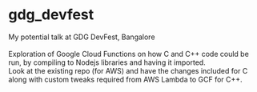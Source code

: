 # gdg_devfest
My potential talk at GDG DevFest, Bangalore
<br/><br/>
Exploration of Google Cloud Functions on how C and C++ code could be run, by compiling to Nodejs libraries and having it imported.<br/>
Look at the existing repo (for AWS) and have the changes included for C along with custom tweaks required from AWS Lambda to GCF for C++.
